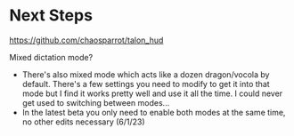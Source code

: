 # Next Steps

https://github.com/chaosparrot/talon_hud

Mixed dictation mode?
- There's also mixed mode which acts like a dozen dragon/vocola by default.  There's a few settings you need to modify to get it into that mode but I find it works pretty well and use it all the time.  I could never get used to switching between modes...
- In the latest beta you only need to enable both modes at the same time, no other edits necessary (6/1/23)